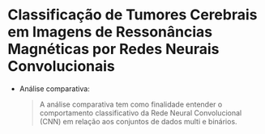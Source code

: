 # Classificação de Tumores Cerebrais em Imagens de Ressonâncias Magnéticas por Redes Neurais Convolucionais

* Análise comparativa:
  > A análise comparativa tem como finalidade entender o comportamento classificativo da Rede Neural Convolucional (CNN) em relação aos conjuntos de dados multi e binários.
